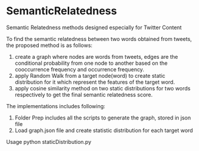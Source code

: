 # SemanticRelatedness
Semantic Relatedness methods designed especially for Twitter Content

To find the semantic relatedness between two words obtained from tweets, the proposed method is as follows:

1. create a graph where nodes are words from tweets, edges are the conditional probability from one node to another based on the cooccurrence frequency and occurrence frequency.
2. apply Random Walk from a target node(word) to create static distribution for it which represent the features of the target word.
3. apply cosine similarity method on two static distributions for two words respectively to get the final semantic relatedness score.


The implementations includes following:
1. Folder Prep includes all the scripts to generate the graph, stored in json file
2. Load graph.json file and create statistic distribution for each target word

Usage
python staticDistribution.py



